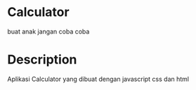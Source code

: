 # Calculator
buat anak jangan coba coba

# Description
Aplikasi Calculator yang dibuat dengan javascript css dan html
